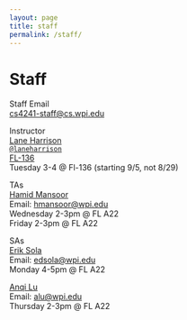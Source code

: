 ```yaml
---
layout: page
title: staff
permalink: /staff/
---
```


# Staff
Staff Email  
cs4241-staff@cs.wpi.edu

Instructor  
[Lane Harrison](http://web.cs.wpi.edu/~ltharrison/)  
[`@laneharrison`](http://twitter.com/laneharrison/)  
[FL-136](http://myatlascms.com/map/?id=609&mrkIid=105239)  
Tuesday 3-4 @ Fl-136 (starting 9/5, not 8/29)

TAs   
[Hamid Mansoor](hmansoor@wpi.edu)  
Email: hmansoor@wpi.edu   
Wednesday 2-3pm @ FL A22  
Friday 2-3pm @ FL A22

SAs   
[Erik Sola](edsola@wpi.edu)  
Email: edsola@wpi.edu   
Monday 4-5pm @ FL A22

[Anqi Lu](alu@wpi.edu)  
Email: alu@wpi.edu  
Thursday 2-3pm @ FL A22


